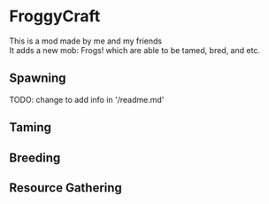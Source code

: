 # FroggyCraft
This is a mod made by me and my friends\
It adds a new mob: Frogs! which are able to be tamed, bred, and etc.

## Spawning
TODO: change to add info in '/readme.md'

## Taming

## Breeding

## Resource Gathering